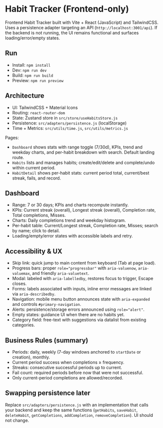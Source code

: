 # Habit Tracker (Frontend-only)

Frontend Habit Tracker built with Vite + React (JavaScript) and TailwindCSS. Uses a persistence adapter targeting an API (`http://localhost:3001/api`). If the backend is not running, the UI remains functional and surfaces loading/error/empty states.

## Run

- Install: `npm install`
- Dev: `npm run dev`
- Build: `npm run build`
- Preview: `npm run preview`

## Architecture

- UI: TailwindCSS + Material Icons
- Routing: `react-router-dom`
- State: Zustand store in `src/store/useHabitsStore.js`
- Persistence: `src/adapters/persistence.js` (localStorage)
- Time + Metrics: `src/utils/time.js`, `src/utils/metrics.js`

Pages:
- `Dashboard` shows stats with range toggle (7/30d), KPIs, trend and weekday charts, and per-habit breakdown with search. Default landing route.
- `Habits` lists and manages habits; create/edit/delete and complete/undo within current period.
- `HabitDetail` shows per-habit stats: current period total, current/best streak, fails, and record.

## Dashboard

- Range: 7 or 30 days; KPIs and charts recompute instantly.
- KPIs: Current streak (overall), Longest streak (overall), Completion rate, Total completions, Misses.
- Charts: Daily completions trend and weekday histogram.
- Per-habit table: Current/Longest streak, Completion rate, Misses; search by name; click to detail.
- Loading/empty/error states with accessible labels and retry.

## Accessibility & UX

- Skip link: quick jump to main content from keyboard (Tab at page load).
- Progress bars: proper `role="progressbar"` with `aria-valuenow`, `aria-valuemax`, and friendly `aria-valuetext`.
- Modal: labeled with `aria-labelledby`, restores focus to trigger, Escape closes.
- Forms: labels associated with inputs, inline error messages are linked via `aria-describedby`.
- Navigation: mobile menu button announces state with `aria-expanded` and controls `#primary-navigation`.
- Alerts: persistence/storage errors announced using `role="alert"`.
- Empty states: guidance UI when there are no habits yet.
- Category field: free-text with suggestions via datalist from existing categories.

## Business Rules (summary)

- Periods: daily, weekly (7-day windows anchored to `startDate` or creation), monthly.
- Current period success when completions ≥ frequency.
- Streaks: consecutive successful periods up to current.
- Fail count: required periods before now that were not successful.
- Only current-period completions are allowed/recorded.

## Swapping persistence later

Replace `src/adapters/persistence.js` with an implementation that calls your backend and keep the same functions (`getHabits`, `saveHabit`, `deleteHabit`, `getCompletions`, `addCompletion`, `removeCompletion`). UI should not change.
